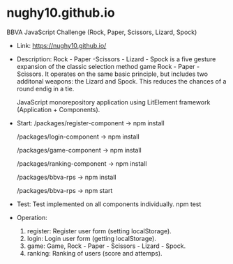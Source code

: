 # nughy10.github.io

BBVA JavaScript Challenge (Rock, Paper, Scissors, Lizard, Spock)

- Link: 
  https://nughy10.github.io/

- Description: 
  Rock - Paper -Scissors - Lizard - Spock is a five gesture expansion of the classic selection method game Rock - Paper - Scissors.
  It operates on the same basic principle, but includes two additonal weapons: the Lizard and Spock. This reduces the chances of a round endig in a tie.
  
  JavaScript monorepository application using LitElement framework (Application + Components). 
  
- Start:
  /packages/register-component -> npm install
  
  /packages/login-component -> npm install
  
  /packages/game-component -> npm install
  
  /packages/ranking-component -> npm install
  
  /packages/bbva-rps -> npm install 
  
  /packages/bbva-rps -> npm start
  
- Test: 
    Test implemented on all components individually.
    npm test 
    
- Operation: 
  1) register: Register user form (setting localStorage).
  2) login: Login user form (getting localStorage).
  3) game: Game, Rock - Paper - Scissors - Lizard - Spock.
  4) ranking: Ranking of users (score and attemps).
